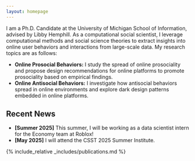 ```yaml
---
layout: homepage
---
```


I am a Ph.D. Candidate at the University of Michigan School of Information, advised by Libby Hemphill. As a computational social scientist, I leverage computational methods and social science theories to extract insights into online user behaviors and interactions from large-scale data. My research topics are as follows:

- **Online Prosocial Behaviors:** I study the spread of online prosociality and propose design recommendations for online platforms to promote prosociality based on empirical findings.
- **Online Antisocial Behaviors:** I investigate how antisocial behaviors spread in online environments and explore dark design patterns embedded in online platforms.

## Recent News

- **[Summer 2025]** This summer, I will be working as a data scientist intern for the Economy team at Roblox!
- **[May 2025]** I will attend the CSST 2025 Summer Institute.

{% include_relative _includes/publications.md %}
